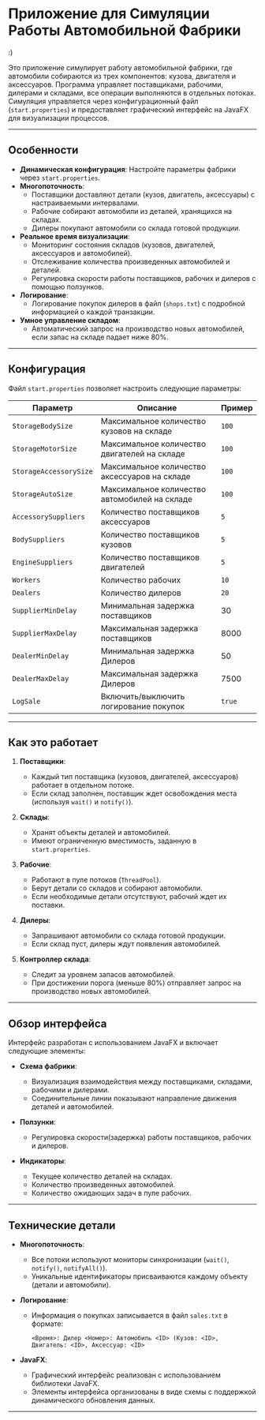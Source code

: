 # Приложение для Симуляции Работы Автомобильной Фабрики

:)

Это приложение симулирует работу автомобильной фабрики, где автомобили собираются из трех компонентов: кузова, двигателя и аксессуаров. Программа управляет поставщиками, рабочими, дилерами и складами, все операции выполняются в отдельных потоках. Симуляция управляется через конфигурационный файл (`start.properties`) и предоставляет графический интерфейс на JavaFX для визуализации процессов.

---

## Особенности

- **Динамическая конфигурация**: Настройте параметры фабрики через `start.properties`.
- **Многопоточность**:
    - Поставщики доставляют детали (кузов, двигатель, аксессуары) с настраиваемыми интервалами.
    - Рабочие собирают автомобили из деталей, хранящихся на складах.
    - Дилеры покупают автомобили со склада готовой продукции.
- **Реальное время визуализации**:
    - Мониторинг состояния складов (кузовов, двигателей, аксессуаров и автомобилей).
    - Отслеживание количества произведенных автомобилей и деталей.
    - Регулировка скорости работы поставщиков, рабочих и дилеров с помощью ползунков.
- **Логирование**:
    - Логирование покупок дилеров в файл (`shops.txt`) с подробной информацией о каждой транзакции.
- **Умное управление складом**:
    - Автоматический запрос на производство новых автомобилей, если запас на складе падает ниже 80%.

---

## Конфигурация

Файл `start.properties` позволяет настроить следующие параметры:

| Параметр               | Описание                                      | Пример       |
|------------------------|-----------------------------------------------|--------------|
| `StorageBodySize`      | Максимальное количество кузовов на складе     | `100`        |
| `StorageMotorSize`     | Максимальное количество двигателей на складе  | `100`        |
| `StorageAccessorySize` | Максимальное количество аксессуаров на складе | `100`        |
| `StorageAutoSize`      | Максимальное количество автомобилей на складе | `100`        |
| `AccessorySuppliers`   | Количество поставщиков аксессуаров            | `5`          |
| `BodySuppliers`        | Количество поставщиков кузовов                | `5`          |
| `EngineSuppliers`      | Количество поставщиков двигателей             | `5`          |
| `Workers`              | Количество рабочих                            | `10`         |
| `Dealers`              | Количество дилеров                            | `20`         |
| `SupplierMinDelay `      | Минимальная задержка поставщиков              | 30 |
 |`SupplierMaxDelay`| Максимальная задержка поставщиков             |8000        |
`DealerMinDelay`| Минимальная задержка Дилеров                  |50|
`DealerMaxDelay`| Максимальная задержка Дилеров                 |7500|
| `LogSale`              | Включить/выключить логирование покупок        | `true`       |

---

## Как это работает

1. **Поставщики**:
    - Каждый тип поставщика (кузовов, двигателей, аксессуаров) работает в отдельном потоке.
    - Если склад заполнен, поставщик ждет освобождения места (используя `wait()` и `notify()`).

2. **Склады**:
    - Хранят объекты деталей и автомобилей.
    - Имеют ограниченную вместимость, заданную в `start.properties`.

3. **Рабочие**:
    - Работают в пуле потоков (`ThreadPool`).
    - Берут детали со складов и собирают автомобили.
    - Если необходимые детали отсутствуют, рабочий ждет их поставки.

4. **Дилеры**:
    - Запрашивают автомобили со склада готовой продукции.
    - Если склад пуст, дилеры ждут появления автомобилей.

5. **Контроллер склада**:
    - Следит за уровнем запасов автомобилей.
    - При достижении порога (меньше 80%) отправляет запрос на производство новых автомобилей.

---

## Обзор интерфейса

Интерфейс разработан с использованием JavaFX и включает следующие элементы:

- **Схема фабрики**:
    - Визуализация взаимодействия между поставщиками, складами, рабочими и дилерами.
    - Соединительные линии показывают направление движения деталей и автомобилей.

- **Ползунки**:
    - Регулировка скорости(задержка) работы поставщиков, рабочих и дилеров.

- **Индикаторы**:
    - Текущее количество деталей на складах.
    - Количество произведенных автомобилей.
    - Количество ожидающих задач в пуле рабочих.

---

## Технические детали

- **Многопоточность**:
    - Все потоки используют мониторы синхронизации (`wait()`, `notify()`, `notifyAll()`).
    - Уникальные идентификаторы присваиваются каждому объекту (детали и автомобили).

- **Логирование**:
    - Информация о покупках записывается в файл `sales.txt` в формате:
      ```
      <Время>: Дилер <Номер>: Автомобиль <ID> (Кузов: <ID>, Двигатель: <ID>, Аксессуар: <ID>
      ```

- **JavaFX**:
    - Графический интерфейс реализован с использованием библиотеки JavaFX.
    - Элементы интерфейса организованы в виде схемы с поддержкой динамического обновления данных.

---
